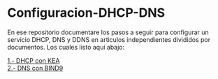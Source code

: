 # Configuracion-DHCP-DNS
En ese repositorio documentare los pasos a seguir para configurar un servicio DHCP, DNS y DDNS en articulos independientes divididos por documentos. Los cuales listo aquí abajo:

[1.- DHCP con KEA](/dhcpKea.txt)  
[2.- DNS con BIND9](/dnsBind9.txt)
